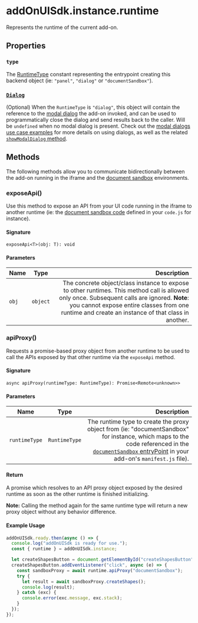 # addOnUISdk.instance.runtime

Represents the runtime of the current add-on.

## Properties

### `type`

The [RuntimeType](addonsdk-constants.md) constant representing the entrypoint creating this backend object (ie: `"panel"`, `"dialog"` or `"documentSandbox"`).

### [`Dialog`](runtime-dialog.md)

(Optional) When the `RuntimeType` is `"dialog"`, this object will contain the reference to the [modal dialog](runtime-dialog.md) the add-on invoked, and can be used to programmatically close the dialog and send results back to the caller. Will be `undefined` when no modal dialog is present. Check out the [modal dialogs use case examples](../../guides/learn/how_to/modal-dialogs.md) for more details on using dialogs, as well as the related [`showModalDialog` method](addonsdk-app.md#showmodaldialog).

## Methods

The following methods allow you to communicate bidirectionally between the add-on running in the iframe and the [document sandbox](../document-sandbox/index.md) environments.

### exposeApi()

Use this method to expose an API from your UI code running in the iframe to another runtime (ie: the [document sandbox code](../document-sandbox/index.md) defined in your `code.js` for instance).

#### Signature

`exposeApi<T>(obj: T): void`

#### Parameters

| Name  | Type     |                                                                                                                                                                                                                                       Description |
| ----- | -------- | ------------------------------------------------------------------------------------------------------------------------------------------------------------------------------------------------------------------------------------------------: |
| `obj` | `object` | The concrete object/class instance to expose to other runtimes. This method call is allowed only once. Subsequent calls are ignored. **Note**: you cannot expose entire classes from one runtime and create an instance of that class in another. |

### apiProxy()

Requests a promise-based proxy object from another runtime to be used to call the APIs exposed by that other runtime via the `exposeApi` method.

#### Signature

`async apiProxy(runtimeType: RuntimeType): Promise<Remote<unknown>>`

#### Parameters

| Name          | Type          |                                                                                                                                                                                                                                                    Description |
| ------------- | ------------- | -------------------------------------------------------------------------------------------------------------------------------------------------------------------------------------------------------------------------------------------------------------: |
| `runtimeType` | `RuntimeType` | The runtime type to create the proxy object from (ie: "documentSandbox" for instance, which maps to the code referenced in the [`documentSandbox` entryPoint](../document-sandbox/index.md#document-sandbox-entry-point) in your add-on's `manifest.js` file). |

#### Return

A promise which resolves to an API proxy object exposed by the desired runtime as soon as the other runtime is finished initializing.

**Note:** Calling the method again for the same runtime type will return a new proxy object without any behavior difference.

#### Example Usage

```js
addOnUISdk.ready.then(async () => {
  console.log("addOnUISdk is ready for use.");
  const { runtime } = addOnUISdk.instance;

  let createShapesButton = document.getElementById("createShapesButton");
  createShapesButton.addEventListener("click", async (e) => {
    const sandboxProxy = await runtime.apiProxy("documentSandbox");
    try {
      let result = await sandboxProxy.createShapes();
      console.log(result);
    } catch (exc) {
      console.error(exc.message, exc.stack);
    }
  });
});
```

